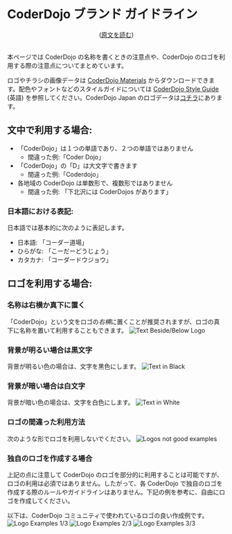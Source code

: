 # CoderDojo ブランド ガイドライン
<center>(<a href="/docs/brand-guidelines-en">原文を読む</a>)</center>
<br>

本ページでは CoderDojo の名称を書くときの注意点や、CoderDojo のロゴを利用する際の注意点についてまとめています。

ロゴやチラシの画像データは [CoderDojo Materials](http://kata.coderdojo.com/wiki/Materials) からダウンロードできます。配色やフォントなどのスタイルガイドについては [CoderDojo Style Guide](http://dojo.soy/style) (英語) を参照してください。CoderDojo Japan のロゴデータは[コチラ](https://github.com/coderdojo-japan/coderdojo.jp/tree/master/public/materials)にあります。

## 文中で利用する場合:

- 「CoderDojo」は１つの単語であり、２つの単語ではありません
  - 間違った例:「Coder Dojo」
- 「CoderDojo」の「D」は大文字で書きます
  - 間違った例:「Coderdojo」
- 各地域の CoderDojo は単数形で、複数形ではありません
  - 間違った例: 「下北沢には CoderDojos があります」

### 日本語における表記:
日本語では基本的に次のように表記します。

- 日本語: 「コーダー道場」
- ひらがな: 「こーだーどうじょう」
- カタカナ: 「コーダードウジョウ」

## ロゴを利用する場合:

### 名称は右横か真下に置く
「CoderDojo」という文をロゴの*右横*に置くことが推奨されますが、ロゴの真下に名称を置いて利用することもできます。
<img alt="Text Beside/Below Logo" src="/img/logo-samples.png">

### 背景が明るい場合は黒文字
背景が明るい色の場合は、文字を黒色にします。
<img alt="Text in Black" src="/img/logo-black-text.png">

### 背景が暗い場合は白文字
背景が暗い色の場合は、文字を白色にします。
<img alt="Text in White" src="/img/logo-white-text.png">

### ロゴの間違った利用方法
次のような形でロゴを利用しないでください。
<img alt="Logos not good examples" src="/img/logo-not-good.png">

### 独自のロゴを作成する場合

上記の点に注意して CoderDojo のロゴを部分的に利用することは可能ですが、ロゴの利用は必須ではありません。したがって、各 CoderDojo で独自のロゴを作成する際のルールやガイドラインはありません。下記の例を参考に、自由にロゴを作成してください。

以下は、CoderDojo コミュニティで使われているロゴの良い作成例です。
<img alt="Logo Examples 1/3" src="/img/logo-examples-1.png">
<img alt="Logo Examples 2/3" src="/img/logo-examples-2.png">
<img alt="Logo Examples 3/3" src="/img/logo-examples-3.png">


